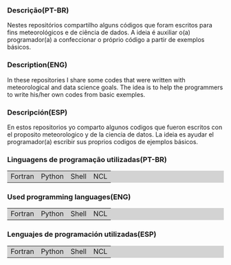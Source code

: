 ### Descrição(PT-BR)
Nestes repositórios compartilho alguns códigos que foram escritos para fins meteorológicos e de ciência de dados. A ideia é auxiliar o(a) programador(a) a confeccionar o próprio código a partir de exemplos básicos. 

### Description(ENG)
In these repositories I share some codes that were written with meteorological and data science goals. The idea is to help the programmers to write his/her own codes from basic exemples.

### Descripción(ESP)
En estos repositorios yo comparto algunos codigos que fueron escritos con el proposito meteorologico y de la ciencia de datos. La ideia es ayudar el programador(a) escribir sus proprios codigos de ejemplos básicos.

### Linguagens de programação utilizadas(PT-BR)
<table bgcolor="LIGHTGREY">
 <tr>
  <td>Fortran</td>
  <td>Python</td>
  <td>Shell</td>
  <td>NCL</td>
 </tr> 
</table>

### Used programming languages(ENG)
<table bgcolor="LIGHTGREY">
 <tr>
  <td>Fortran</td>
  <td>Python</td>
  <td>Shell</td>
  <td>NCL</td>
 </tr> 
</table>

### Lenguajes de programación utilizadas(ESP)
<table bgcolor="LIGHTGREY">
 <tr>
  <td>Fortran</td>
  <td>Python</td>
  <td>Shell</td>
  <td>NCL</td>
 </tr> 
</table>
